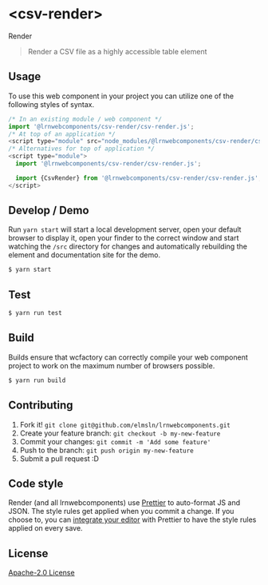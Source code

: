 # &lt;csv-render&gt;

Render
> Render a CSV file as a highly accessible table element

## Usage
To use this web component in your project you can utilize one of the following styles of syntax.

```js
/* In an existing module / web component */
import '@lrnwebcomponents/csv-render/csv-render.js';
/* At top of an application */
<script type="module" src="node_modules/@lrnwebcomponents/csv-render/csv-render.js"></script>
/* Alternatives for top of application */
<script type="module">
  import '@lrnwebcomponents/csv-render/csv-render.js';

  import {CsvRender} from '@lrnwebcomponents/csv-render/csv-render.js';
</script>
```

## Develop / Demo
Run `yarn start` will start a local development server, open your default browser to display it, open your finder to the correct window and start watching the `/src` directory for changes and automatically rebuilding the element and documentation site for the demo.
```bash
$ yarn start
```

## Test

```bash
$ yarn run test
```

## Build
Builds ensure that wcfactory can correctly compile your web component project to
work on the maximum number of browsers possible.
```bash
$ yarn run build
```

## Contributing

1. Fork it! `git clone git@github.com/elmsln/lrnwebcomponents.git`
2. Create your feature branch: `git checkout -b my-new-feature`
3. Commit your changes: `git commit -m 'Add some feature'`
4. Push to the branch: `git push origin my-new-feature`
5. Submit a pull request :D

## Code style

Render (and all lrnwebcomponents) use [Prettier][prettier] to auto-format JS and JSON.  The style rules get applied when you commit a change.  If you choose to, you can [integrate your editor][prettier-ed] with Prettier to have the style rules applied on every save.

[prettier]: https://github.com/prettier/prettier/
[prettier-ed]: https://github.com/prettier/prettier/#editor-integration
[polyserve]: https://github.com/Polymer/polyserve
[web-component-tester]: https://github.com/Polymer/web-component-tester

## License
[Apache-2.0 License](http://opensource.org/licenses/Apache-2.0)